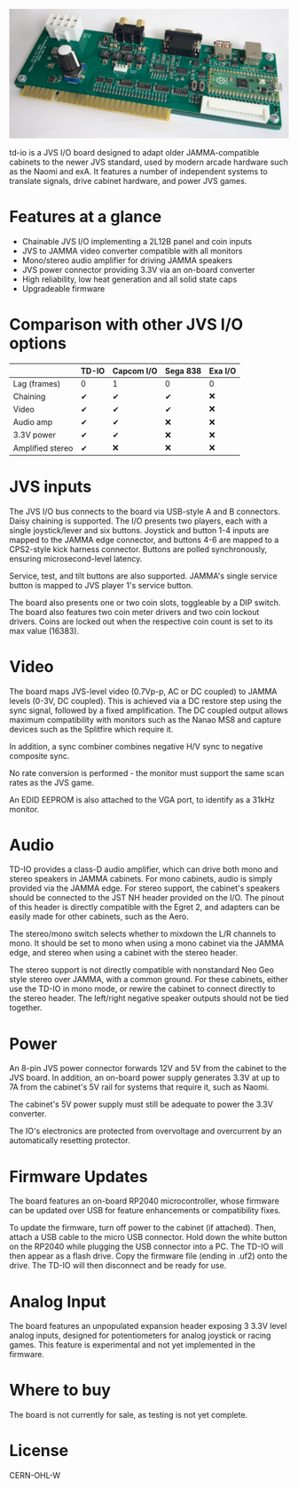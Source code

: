 ![td-io](/docs/photo.jpg)

td-io is a JVS I/O board designed to adapt older JAMMA-compatible cabinets to the newer JVS standard, used by modern arcade hardware such as the Naomi and exA. It features a number of independent systems to translate signals, drive cabinet hardware, and power JVS games.

# Features at a glance

* Chainable JVS I/O implementing a 2L12B panel and coin inputs
* JVS to JAMMA video converter compatible with all monitors
* Mono/stereo audio amplifier for driving JAMMA speakers
* JVS power connector providing 3.3V via an on-board converter
* High reliability, low heat generation and all solid state caps
* Upgradeable firmware

# Comparison with other JVS I/O options

|               | TD-IO   | Capcom I/O   | Sega 838   | Exa I/O |
| ------------- | ------- | ------------ | ---------- | ------- |
| Lag (frames)  | 0       | 1            | 0          | 0       |
| Chaining      | ✔ | ✔ | ✔ | ❌ |
| Video         | ✔ | ✔ | ✔ | ❌ |
| Audio amp     | ✔ | ✔ | ❌ | ❌ |
| 3.3V power    | ✔ | ✔ | ❌ | ❌ |
| Amplified stereo | ✔ | ❌ | ❌ | ❌ |

# JVS inputs

The JVS I/O bus connects to the board via USB-style A and B connectors. Daisy chaining is supported. The I/O presents two players, each with a single joystick/lever and six buttons. Joystick and button 1-4 inputs are mapped to the JAMMA edge connector, and buttons 4-6 are mapped to a CPS2-style kick harness connector. Buttons are polled synchronously, ensuring microsecond-level latency.

Service, test, and tilt buttons are also supported. JAMMA's single service button is mapped to JVS player 1's service button.

The board also presents one or two coin slots, toggleable by a DIP switch. The board also features two coin meter drivers and two coin lockout drivers. Coins are locked out when the respective coin count is set to its max value (16383).

# Video

The board maps JVS-level video (0.7Vp-p, AC or DC coupled) to JAMMA levels (0-3V, DC coupled). This is achieved via a DC restore step using the sync signal, followed by a fixed amplification. The DC coupled output allows maximum compatibility with monitors such as the Nanao MS8 and capture devices such as the Splitfire which require it.

In addition, a sync combiner combines negative H/V sync to negative composite sync.

No rate conversion is performed - the monitor must support the same scan rates as the JVS game.

An EDID EEPROM is also attached to the VGA port, to identify as a 31kHz monitor.

# Audio

TD-IO provides a class-D audio amplifier, which can drive both mono and stereo speakers in JAMMA cabinets. For mono cabinets, audio is simply provided via the JAMMA edge. For stereo support, the cabinet's speakers should be connected to the JST NH header provided on the I/O. The pinout of this header is directly compatible with the Egret 2, and adapters can be easily made for other cabinets, such as the Aero.

The stereo/mono switch selects whether to mixdown the L/R channels to mono. It should be set to mono when using a mono cabinet via the JAMMA edge, and stereo when using a cabinet with the stereo header.

The stereo support is not directly compatible with nonstandard Neo Geo style stereo over JAMMA, with a common ground. For these cabinets, either use the TD-IO in mono mode, or rewire the cabinet to connect directly to the stereo header. The left/right negative speaker outputs should not be tied together.

# Power

An 8-pin JVS power connector forwards 12V and 5V from the cabinet to the JVS board. In addition, an on-board power supply generates 3.3V at up to 7A from the cabinet's 5V rail for systems that require it, such as Naomi.

The cabinet's 5V power supply must still be adequate to power the 3.3V converter.

The IO's electronics are protected from overvoltage and overcurrent by an automatically resetting protector.

# Firmware Updates

The board features an on-board RP2040 microcontroller, whose firmware can be updated over USB for feature enhancements or compatibility fixes.

To update the firmware, turn off power to the cabinet (if attached). Then, attach a USB cable to the micro USB connector. Hold down the white button on the RP2040 while plugging the USB connector into a PC. The TD-IO will then appear as a flash drive. Copy the firmware file (ending in .uf2) onto the drive. The TD-IO will then disconnect and be ready for use.

# Analog Input

The board features an unpopulated expansion header exposing 3 3.3V level analog inputs, designed for potentiometers for analog joystick or racing games. This feature is experimental and not yet implemented in the firmware.

# Where to buy

The board is not currently for sale, as testing is not yet complete.

# License

CERN-OHL-W
